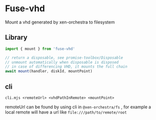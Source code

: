 # Fuse-vhd

Mount a vhd generated by xen-orchestra to filesystem

## Library

```js
import { mount } from 'fuse-vhd'

// return a disposable, see promise-toolbox/Disposable
// unmount automatically when disposable is disposed
// in case of differencing VHD, it mounts the full chain
await mount(handler, diskId, mountPoint)
```

## cli

```
cli.mjs <remoteUrl> <vhdPathInRemote> <mountPoint>
```

remoteUrl can be found by using cli in `@xen-orchestra/fs` , for example a local remote will have a url like `file:///path/to/remote/root`
